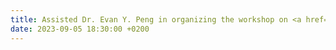 ```yaml
---
title: Assisted Dr. Evan Y. Peng in organizing the workshop on <a href="https://hku.welight.fun/events/">Frontiers of Image Science and Visual Computing 2024 </a>
date: 2023-09-05 18:30:00 +0200
---
```

<!-- <span class="badge badge-pill badge-info">Featured</span> -->
